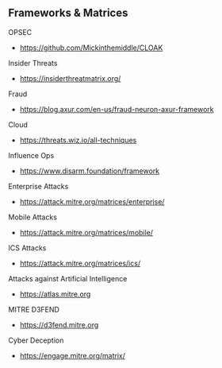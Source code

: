 ## Frameworks & Matrices 

OPSEC
- https://github.com/Mickinthemiddle/CLOAK

Insider Threats
- https://insiderthreatmatrix.org/

Fraud
- https://blog.axur.com/en-us/fraud-neuron-axur-framework

Cloud
- https://threats.wiz.io/all-techniques

Influence Ops
- https://www.disarm.foundation/framework

Enterprise Attacks
- https://attack.mitre.org/matrices/enterprise/

Mobile Attacks
- https://attack.mitre.org/matrices/mobile/

ICS Attacks
- https://attack.mitre.org/matrices/ics/

Attacks against Artificial Intelligence
- https://atlas.mitre.org

MITRE D3FEND
- https://d3fend.mitre.org

Cyber Deception
- https://engage.mitre.org/matrix/
